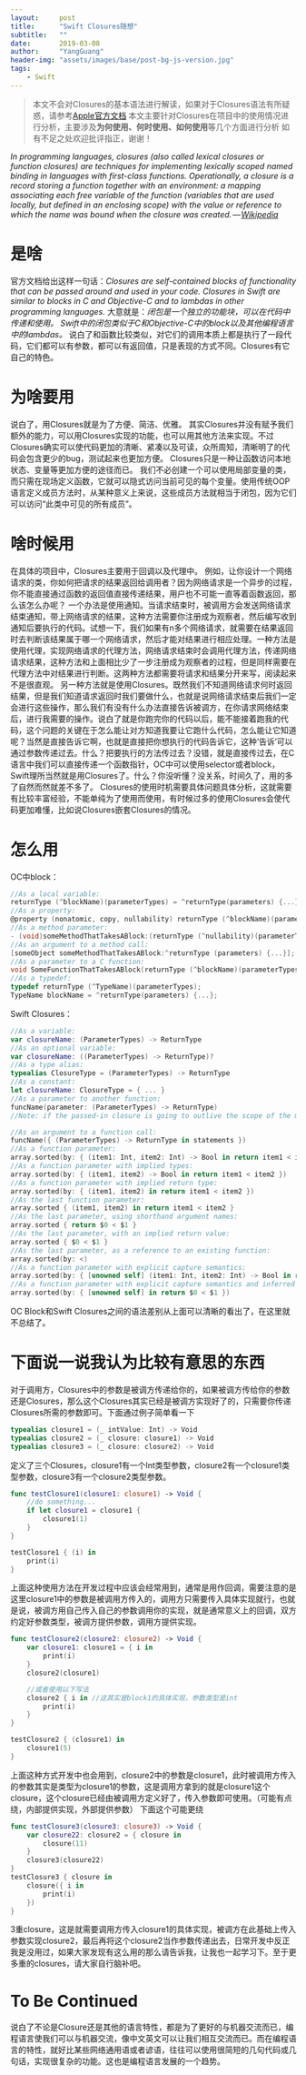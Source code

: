 ```yaml
---
layout:     post
title:      "Swift Closures随想"
subtitle:   ""
date:       2019-03-08
author:     "YangGuang"
header-img: "assets/images/base/post-bg-js-version.jpg"
tags:
    - Swift
---
```


>本文不会对Closures的基本语法进行解读，如果对于Closures语法有所疑惑，请参考[Apple官方文档](https://docs.swift.org/swift-book/LanguageGuide/Closures.html)
本文主要针对Closures在项目中的使用情况进行分析，主要涉及**为何使用、何时使用、如何使用**等几个方面进行分析
如有不足之处欢迎批评指正，谢谢！

*In programming languages, closures (also called lexical closures or function closures) are techniques for implementing lexically scoped named binding in languages with first-class functions. Operationally, a closure is a record storing a function together with an environment: a mapping associating each free variable of the function (variables that are used locally, but defined in an enclosing scope) with the value or reference to which the name was bound when the closure was created. — [Wikipedia](https://en.wikipedia.org/wiki/Closure_%28computer_programming%29#Notes)*

# 是啥

官方文档给出这样一句话：*Closures are self-contained blocks of functionality that can be passed around and used in your code. Closures in Swift are similar to blocks in C and Objective-C and to lambdas in other programming languages.*
大意就是：*闭包是一个独立的功能块，可以在代码中传递和使用。 Swift中的闭包类似于C和Objective-C中的block以及其他编程语言中的lambdas。*
说白了和函数比较类似，对它们的调用本质上都是执行了一段代码，它们都可以有参数，都可以有返回值，只是表现的方式不同。Closures有它自己的特色。

# 为啥要用

说白了，用Closures就是为了方便、简洁、优雅。
其实Closures并没有赋予我们额外的能力，可以用Closures实现的功能，也可以用其他方法来实现。不过Closures确实可以使代码更加的清晰、紧凑以及可读，众所周知，清晰明了的代码会包含更少的bug，测试起来也更加方便。
Closures只是一种让函数访问本地状态、变量等更加方便的途径而已。
我们不必创建一个可以使用局部变量的类，而只需在现场定义函数，它就可以隐式访问当前可见的每个变量。使用传统OOP语言定义成员方法时，从某种意义上来说，这些成员方法就相当于闭包，因为它们可以访问“此类中可见的所有成员”。

# 啥时候用

在具体的项目中，Closures主要用于回调以及代理中。
例如，让你设计一个网络请求的类，你如何把请求的结果返回给调用者？因为网络请求是一个异步的过程，你不能直接通过函数的返回值直接传递结果，用户也不可能一直等着函数返回，那么该怎么办呢？
一个办法是使用通知。当请求结束时，被调用方会发送网络请求结束通知，带上网络请求的结果，这种方法需要你注册成为观察者，然后编写收到通知后要执行的代码。试想一下，我们如果有n多个网络请求，就需要在结果返回时去判断该结果属于哪一个网络请求，然后才能对结果进行相应处理。一种方法是使用代理，实现网络请求的代理方法，网络请求结束时会调用代理方法，传递网络请求结果，这种方法和上面相比少了一步注册成为观察者的过程，但是同样需要在代理方法中对结果进行判断。这两种方法都需要将请求和结果分开来写，阅读起来不是很直观。
另一种方法就是使用Closures。既然我们不知道网络请求何时返回结果，但是我们知道请求返回时我们要做什么，也就是说网络请求结束后我们一定会进行这些操作，那么我们有没有什么办法直接告诉被调方，在你请求网络结束后，进行我需要的操作。说白了就是你跑完你的代码以后，能不能接着跑我的代码，这个问题的关键在于怎么能让对方知道我要让它跑什么代码，怎么能让它知道呢？当然是直接告诉它啊，也就是直接把你想执行的代码告诉它，这种‘告诉’可以通过参数传递过去。什么？把要执行的方法传过去？没错，就是直接传过去，在C语言中我们可以直接传递一个函数指针，OC中可以使用selector或者block，Swift理所当然就是用Closures了。什么？你没听懂？没关系，时间久了，用的多了自然而然就差不多了。
Closures的使用时机需要具体问题具体分析，这就需要有比较丰富经验，不能单纯为了使用而使用，有时候过多的使用Closures会使代码更加难懂，比如说Closures嵌套Closures的情况。

# 怎么用

OC中block：

```objective-c
//As a local variable:
returnType (^blockName)(parameterTypes) = ^returnType(parameters) {...};
//As a property:
@property (nonatomic, copy, nullability) returnType (^blockName)(parameterTypes);
//As a method parameter:
- (void)someMethodThatTakesABlock:(returnType (^nullability)(parameterTypes))blockName;
//As an argument to a method call:
[someObject someMethodThatTakesABlock:^returnType (parameters) {...}];
//As a parameter to a C function:
void SomeFunctionThatTakesABlock(returnType (^blockName)(parameterTypes));
//As a typedef:
typedef returnType (^TypeName)(parameterTypes);
TypeName blockName = ^returnType(parameters) {...};
```

Swift Closures：
```Swift
//As a variable:
var closureName: (ParameterTypes) -> ReturnType
//As an optional variable:
var closureName: ((ParameterTypes) -> ReturnType)?
//As a type alias:
typealias ClosureType = (ParameterTypes) -> ReturnType
//As a constant:
let closureName: ClosureType = { ... }
//As a parameter to another function:
funcName(parameter: (ParameterTypes) -> ReturnType)
//Note: if the passed-in closure is going to outlive the scope of the method, e.g. if you are saving it to a property, it needs to be annotated with @escaping.

//As an argument to a function call:
funcName({ (ParameterTypes) -> ReturnType in statements })
//As a function parameter:
array.sorted(by: { (item1: Int, item2: Int) -> Bool in return item1 < item2 })
//As a function parameter with implied types:
array.sorted(by: { (item1, item2) -> Bool in return item1 < item2 })
//As a function parameter with implied return type:
array.sorted(by: { (item1, item2) in return item1 < item2 })
//As the last function parameter:
array.sorted { (item1, item2) in return item1 < item2 }
//As the last parameter, using shorthand argument names:
array.sorted { return $0 < $1 }
//As the last parameter, with an implied return value:
array.sorted { $0 < $1 }
//As the last parameter, as a reference to an existing function:
array.sorted(by: <)
//As a function parameter with explicit capture semantics:
array.sorted(by: { [unowned self] (item1: Int, item2: Int) -> Bool in return item1 < item2 })
//As a function parameter with explicit capture semantics and inferred parameters / return type:
array.sorted(by: { [unowned self] in return $0 < $1 })
```
OC Block和Swift Closures之间的语法差别从上面可以清晰的看出了，在这里就不总结了。

# 下面说一说我认为比较有意思的东西

对于调用方，Closures中的参数是被调方传递给你的，如果被调方传给你的参数还是Closures，那么这个Closures其实已经是被调方实现好了的，只需要你传递Closures所需的参数即可。下面通过例子简单看一下
```swift
typealias closure1 = (_ intValue: Int) -> Void
typealias closure2 = (_ closure: closure1) -> Void
typealias closure3 = (_ closure: closure2) -> Void
```

定义了三个Closures，closure1有一个Int类型参数，closure2有一个closure1类型参数，closure3有一个closure2类型参数。

```swift
func testClosure1(closure1: closure1) -> Void {
    //do something...
    if let closure1 = closure1 {
        closure1(1)
    }
}

testClosure1 { (i) in
    print(i)
}
```
上面这种使用方法在开发过程中应该会经常用到，通常是用作回调，需要注意的是这里closure1中的参数是被调用方传入的，调用方只需要传入具体实现就行，也就是说，被调方用自己传入自己的参数调用你的实现，就是通常意义上的回调，双方约定好参数类型，被调方提供参数，调用方提供实现。

```swift
func testClosure2(closure2: closure2) -> Void {
    var closure1: closure1 = { i in
        print(i)
    }
    closure2(closure1)

    //或者使用以下写法
    closure2 { i in //这其实是block1的具体实现，参数类型是int
        print(i)
    }
}

testClosure2 { (closure1) in
    closure1(5)
}
```

上面这种方式开发中也会用到，closure2中的参数是closure1，此时被调用方传入的参数其实是类型为closure1的参数，这是调用方拿到的就是closure1这个closure，这个closure已经由被调用方定义好了，传入参数即可使用。（可能有点绕，内部提供实现，外部提供参数）
下面这个可能更绕

```swift
func testClosure3(closure3: closure3) -> Void {
    var closure22: closure2 = { closure in
        closure(11)
    }
    closure3(closure22)
}
testClosure3 { closure in
    closure({ i in
        print(i)
    })
}
```

3重closure，这是就需要调用方传入closure1的具体实现，被调方在此基础上传入参数实现closure2，最后再将这个closure2当作参数传递出去，日常开发中反正我是没用过，如果大家发现有这么用的那么请告诉我，让我也一起学习下。至于更多重的closures，请大家自行脑补吧。

# To Be Continued

说白了不论是Closure还是其他的语言特性，都是为了更好的与机器交流而已，编程语言使我们可以与机器交流，像中文英文可以让我们相互交流而已。而在编程语言的特性，就好比某些网络通用语或者谚语，往往可以使用很简短的几句代码或几句话，实现很复杂的功能。这也是编程语言发展的一个趋势。